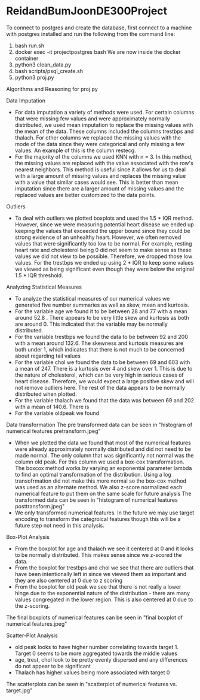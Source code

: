 # ReidandBumJoonDE300Project

To connect to postgres and create the database, first connect to a machine with postgres installed and run the following from the command line:
1. bash run.sh
2. docker exec -it projectpostgres bash 
We are now inside the docker container
3. python3 clean_data.py
4. bash scripts/psql_create.sh
5. python3 proj.py

Algorithms and Reasoning for proj.py

Data Imputation

- For data imputation a variety of methods were used. For certain columns that were missing few values and were approximately normally distributed, we used mean imputation to replace the missing values with the mean of the data. These columns included the columns trestbps and thalach. For other columns we replaced the missing values with the mode of the data since they were categorical and only missing a few values. An example of this is the column restecg.
- For the majority of the columns we used KNN with n = 3. In this method, the missing values are replaced with the value associated with the row's nearest neighbors. This method is useful since it allows for us to deal with a large amount of missing values and replaces the missing value with a value that similar cases would see. This is better than mean imputation since there are a larger amount of missing values and the replaced values are better customized to the data points. 


Outliers

- To deal with outliers we plotted boxplots and used the 1.5 * IQR method. However, since we were measuring potential heart disease we ended up keeping the values that exceeded the upper bound since they could be strong evidence of an unhealthy heart. However, we often removed values that were significantly too low to be normal. For example, resting heart rate and cholesterol being 0 did not seem to make sense as these values we did not view to be possible. Therefore, we dropped those low values. For the trestbps we ended up using 2 * IQR to keep some values we viewed as being significant even though they were below the original 1.5 * IQR threshold.

Analyzing Statistical Measures

- To analyze the statistical measures of our numerical values we generated five number summaries as well as skew, mean and kurtosis.
- For the variable age we found it to be between 28 and 77 with a mean around 52.8 . There appears to be very little skew and kurtosis as both are around 0. This indicated that the variable may be normally distributed.
- For the variable trestbps we found the data to be between 92 and 200 with a mean around 132.6. The skewness and kurtosis measures are both under 1, which indicates that there is not much to be concerned about regarding tail values
- For the variable chol we found the data to be between 69 and 603 with a mean of 247. There is a kurtosis over 4 and skew over 1. This is due to the nature of cholesterol, which can be very high in serious cases of heart disease. Therefore, we would expect a large positive skew and will not remove outliers here. The rest of the data appears to be normally distributed when plotted.
- For the variable thalach we found that the data was between 69 and 202 with a mean of 140.6. There is 
- For the variable oldpeak we found

Data transformation
The pre transformed data can be seen in "histogram of numerical features pretransform.jpeg"
- When we plotted the data we found that most of the numerical features were already approximately normally distributed and did not need to be made normal. The only column that was significantly not normal was the column old peak. For this column we used a box-cox transformation. The boxcox method works by varying an exponential parameter lambda to find an optimal transformation of the distribution. Using a log transofrmation did not make this more normal so the box-cox method was used as an alternate method. We also z-score normalized each numerical feature to put them on the same scale for future analysis
The transformed data can be seen in "histogram of numerical features posttransform.jpeg"
- We only transformed numerical features. In the future we may use target encoding to transform the categroical features though this will be a future step not need in this analysis.

Box-Plot Analysis

- From the boxplot for age and thalach we see it centered at 0 and it looks to be normally distributed. This makes sense since we z-scored the data.
- From the boxplot for trestbps and chol we see that there are outliers that have been intentionally left in since we viewed them as important and they are also centered at 0 due to z scoring
- From the boxplot for old peak we see that there is not really a lower hinge due to the exponential nature of the distribution - there are many values congregated in the lower region. This is also centered at 0 due to the z-scoring. 

The final boxplots of numerical features can be seen in "final boxplot of numerical features.jpeg"


Scatter-Plot Analysis

- old peak looks to have higher number correlating towards target 1. Target 0 seems to be more aggregated towards the middle values
- age, trest, chol look to be pretty evenly dispersed and any differences do not appear to be significant
- Thalach has higher values being more associated with target 0

The scatterplots can be seen in "scatterplot of numerical features vs. target.jpg"
